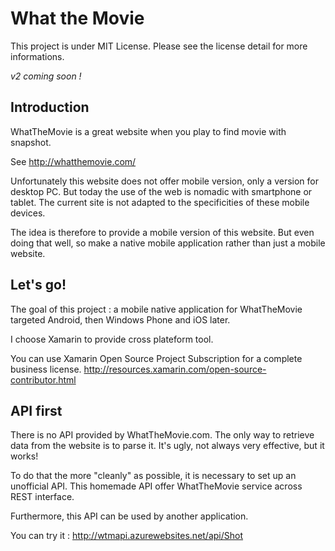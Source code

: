 What the Movie
==========

This project is under MIT License.
Please see the license detail for more informations.

*v2 coming soon !*

## Introduction

WhatTheMovie is a great website when you play to find movie with snapshot.

  See http://whatthemovie.com/

Unfortunately this website does not offer mobile version, only a version for desktop PC.
But today the use of the web is nomadic with smartphone or tablet.
The current site is not adapted to the specificities of these mobile devices.

The idea is therefore to provide a mobile version of this website.
But even doing that well, so make a native mobile application rather than just a mobile website.


## Let's go!

The goal of this project : a mobile native application for WhatTheMovie targeted Android, then Windows Phone and iOS later.

I choose Xamarin to provide cross plateform tool.

You can use Xamarin Open Source Project Subscription for a complete business license. http://resources.xamarin.com/open-source-contributor.html


## API first

There is no API provided by WhatTheMovie.com.
The only way to retrieve data from the website is to parse it.
It's ugly, not always very effective, but it works!

To do that the more "cleanly" as possible, it is necessary to set up an unofficial API.
This homemade API offer WhatTheMovie service across REST interface.

Furthermore, this API can be used by another application.

You can try it : http://wtmapi.azurewebsites.net/api/Shot

